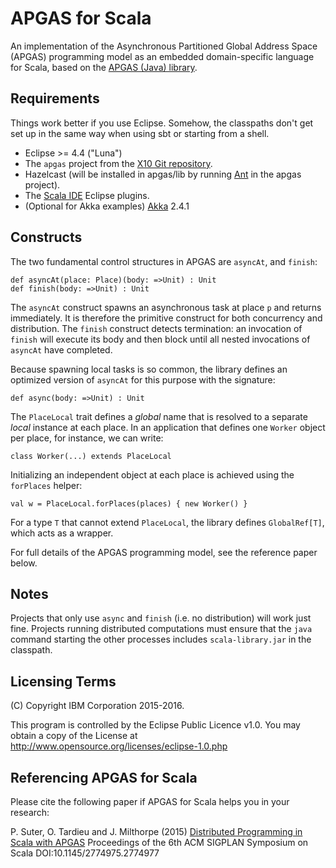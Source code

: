 APGAS for Scala
===

An implementation of the Asynchronous Partitioned Global Address Space (APGAS) programming model as an embedded domain-specific language for Scala, based on the [APGAS (Java) library](http://x10-lang.org/software/download-apgas/latest-apgas-release.html).

Requirements
---

Things work better if you use Eclipse. Somehow, the classpaths don't get set up
in the same way when using sbt or starting from a shell.

- Eclipse >= 4.4 ("Luna")
- The `apgas` project from the [X10 Git repository](https://github.com/x10-lang/x10).
- Hazelcast (will be installed in apgas/lib by running [Ant](http://ant.apache.org) in the apgas project).
- The [Scala IDE](http://scala-ide.org/download/current.html) Eclipse plugins.
- (Optional for Akka examples) [Akka](http://akka.io/) 2.4.1

Constructs
---

The two fundamental control structures in APGAS are `asyncAt`, and `finish`:

    def asyncAt(place: Place)(body: =>Unit) : Unit
    def finish(body: =>Unit) : Unit

The `asyncAt` construct spawns an asynchronous task at place `p` and returns immediately. It is therefore the primitive construct for both concurrency and distribution. The `finish` construct detects termination: an invocation of `finish` will execute its body and then block until all nested invocations of `asyncAt` have completed.

Because spawning local tasks is so common, the library defines an optimized version of `asyncAt` for this purpose with the signature:

    def async(body: =>Unit) : Unit

The `PlaceLocal` trait defines a *global* name that is resolved to a separate *local* instance at each place. In an application that defines one `Worker` object per place, for instance, we can write:

    class Worker(...) extends PlaceLocal

Initializing an independent object at each place is achieved using the `forPlaces` helper:

    val w = PlaceLocal.forPlaces(places) { new Worker() }

For a type `T` that cannot extend `PlaceLocal`, the library defines `GlobalRef[T]`, which acts as a wrapper.

For full details of the APGAS programming model, see the reference paper below.

Notes
---

Projects that only use `async` and `finish` (i.e. no distribution) will work just fine. Projects running distributed computations must ensure that the `java` command starting the other processes includes `scala-library.jar` in the classpath.

Licensing Terms
---------------
(C) Copyright IBM Corporation 2015-2016.

This program is controlled by the Eclipse Public Licence v1.0.
You may obtain a copy of the License at
    http://www.opensource.org/licenses/eclipse-1.0.php

Referencing APGAS for Scala
---

Please cite the following paper if APGAS for Scala helps you in your research:

P. Suter, O. Tardieu and J. Milthorpe (2015)
[Distributed Programming in Scala with APGAS](http://dl.acm.org/citation.cfm?doid=2774975.2774977)
Proceedings of the 6th ACM SIGPLAN Symposium on Scala
DOI:10.1145/2774975.2774977
